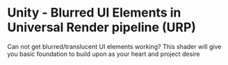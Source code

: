 # Unity - Blurred UI Elements in Universal Render pipeline (URP)

Can not get blurred/translucent UI elements working? This shader will give you basic foundation to build upon as your heart and project desire
